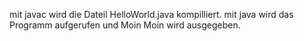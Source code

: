 mit javac wird die Dateil HelloWorld.java kompilliert. mit java wird das Programm aufgerufen und Moin Moin wird ausgegeben.